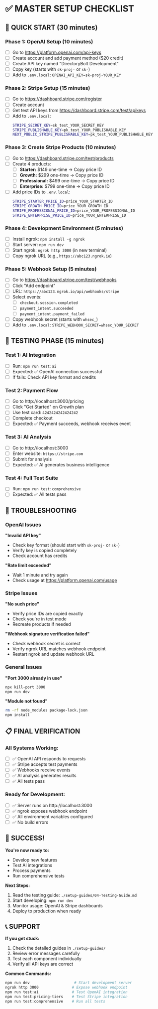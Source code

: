 # ✅ **MASTER SETUP CHECKLIST**

## **🎯 QUICK START (30 minutes)**

### **Phase 1: OpenAI Setup (10 minutes)**
- [ ] Go to https://platform.openai.com/api-keys
- [ ] Create account and add payment method ($20 credit)
- [ ] Create API key named "DirectoryBolt Development"
- [ ] Copy key (starts with `sk-proj-` or `sk-`)
- [ ] Add to `.env.local`: `OPENAI_API_KEY=sk-proj-YOUR_KEY`

### **Phase 2: Stripe Setup (15 minutes)**
- [ ] Go to https://dashboard.stripe.com/register
- [ ] Create account
- [ ] Get test API keys from https://dashboard.stripe.com/test/apikeys
- [ ] Add to `.env.local`:
  ```bash
  STRIPE_SECRET_KEY=sk_test_YOUR_SECRET_KEY
  STRIPE_PUBLISHABLE_KEY=pk_test_YOUR_PUBLISHABLE_KEY
  NEXT_PUBLIC_STRIPE_PUBLISHABLE_KEY=pk_test_YOUR_PUBLISHABLE_KEY
  ```

### **Phase 3: Create Stripe Products (10 minutes)**
- [ ] Go to https://dashboard.stripe.com/test/products
- [ ] Create 4 products:
  - [ ] **Starter:** $149 one-time → Copy price ID
  - [ ] **Growth:** $299 one-time → Copy price ID  
  - [ ] **Professional:** $499 one-time → Copy price ID
  - [ ] **Enterprise:** $799 one-time → Copy price ID
- [ ] Add price IDs to `.env.local`:
  ```bash
  STRIPE_STARTER_PRICE_ID=price_YOUR_STARTER_ID
  STRIPE_GROWTH_PRICE_ID=price_YOUR_GROWTH_ID
  STRIPE_PROFESSIONAL_PRICE_ID=price_YOUR_PROFESSIONAL_ID
  STRIPE_ENTERPRISE_PRICE_ID=price_YOUR_ENTERPRISE_ID
  ```

### **Phase 4: Development Environment (5 minutes)**
- [ ] Install ngrok: `npm install -g ngrok`
- [ ] Start server: `npm run dev`
- [ ] Start ngrok: `ngrok http 3000` (in new terminal)
- [ ] Copy ngrok URL (e.g., `https://abc123.ngrok.io`)

### **Phase 5: Webhook Setup (5 minutes)**
- [ ] Go to https://dashboard.stripe.com/test/webhooks
- [ ] Click "Add endpoint"
- [ ] URL: `https://abc123.ngrok.io/api/webhooks/stripe`
- [ ] Select events:
  - [ ] `checkout.session.completed`
  - [ ] `payment_intent.succeeded`
  - [ ] `payment_intent.payment_failed`
- [ ] Copy webhook secret (starts with `whsec_`)
- [ ] Add to `.env.local`: `STRIPE_WEBHOOK_SECRET=whsec_YOUR_SECRET`

## **🧪 TESTING PHASE (15 minutes)**

### **Test 1: AI Integration**
- [ ] Run: `npm run test:ai`
- [ ] Expected: ✅ OpenAI connection successful
- [ ] If fails: Check API key format and credits

### **Test 2: Payment Flow**
- [ ] Go to http://localhost:3000/pricing
- [ ] Click "Get Started" on Growth plan
- [ ] Use test card: `4242424242424242`
- [ ] Complete checkout
- [ ] Expected: ✅ Payment succeeds, webhook receives event

### **Test 3: AI Analysis**
- [ ] Go to http://localhost:3000
- [ ] Enter website: `https://stripe.com`
- [ ] Submit for analysis
- [ ] Expected: ✅ AI generates business intelligence

### **Test 4: Full Test Suite**
- [ ] Run: `npm run test:comprehensive`
- [ ] Expected: ✅ All tests pass

## **🚨 TROUBLESHOOTING**

### **OpenAI Issues**
**"Invalid API key"**
- Check key format (should start with `sk-proj-` or `sk-`)
- Verify key is copied completely
- Check account has credits

**"Rate limit exceeded"**
- Wait 1 minute and try again
- Check usage at https://platform.openai.com/usage

### **Stripe Issues**
**"No such price"**
- Verify price IDs are copied exactly
- Check you're in test mode
- Recreate products if needed

**"Webhook signature verification failed"**
- Check webhook secret is correct
- Verify ngrok URL matches webhook endpoint
- Restart ngrok and update webhook URL

### **General Issues**
**"Port 3000 already in use"**
```bash
npx kill-port 3000
npm run dev
```

**"Module not found"**
```bash
rm -rf node_modules package-lock.json
npm install
```

## **📋 FINAL VERIFICATION**

### **All Systems Working:**
- [ ] ✅ OpenAI API responds to requests
- [ ] ✅ Stripe accepts test payments
- [ ] ✅ Webhooks receive events
- [ ] ✅ AI analysis generates results
- [ ] ✅ All tests pass

### **Ready for Development:**
- [ ] ✅ Server runs on http://localhost:3000
- [ ] ✅ ngrok exposes webhook endpoint
- [ ] ✅ All environment variables configured
- [ ] ✅ No build errors

## **🎉 SUCCESS!**

**You're now ready to:**
- Develop new features
- Test AI integrations
- Process payments
- Run comprehensive tests

**Next Steps:**
1. Read the testing guide: `./setup-guides/04-Testing-Guide.md`
2. Start developing: `npm run dev`
3. Monitor usage: OpenAI & Stripe dashboards
4. Deploy to production when ready

## **📞 SUPPORT**

**If you get stuck:**
1. Check the detailed guides in `./setup-guides/`
2. Review error messages carefully
3. Test each component individually
4. Verify all API keys are correct

**Common Commands:**
```bash
npm run dev                    # Start development server
ngrok http 3000               # Expose webhook endpoint
npm run test:ai               # Test OpenAI integration
npm run test:pricing-tiers    # Test Stripe integration
npm run test:comprehensive    # Run all tests
```